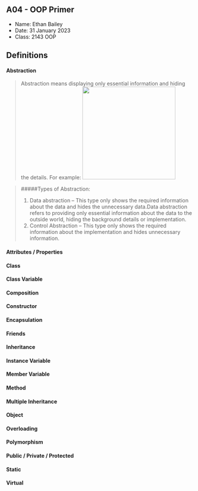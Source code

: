 ## A04 - OOP Primer

- Name: Ethan Bailey
- Date: 31 January 2023
- Class: 2143 OOP

## Definitions

#### Abstraction
> Abstraction means displaying only essential information and hiding the details.
> For example: 
><img src="https://www.google.com/url?sa=i&url=https%3A%2F%2Fviktor-kukurba.medium.com%2Fobject-oriented-programming-in-javascript-1-abstraction-c47307c469d1&psig=AOvVaw3xRP--R68QTZ7X77sLdENG&ust=1675267721658000&source=images&cd=vfe&ved=0CAwQjRxqFwoTCNiE996Y8vwCFQAAAAAdAAAAABAH" width=250>

> #####Types of Abstraction:
>1. Data abstraction – This type only shows the required information about the data and hides the unnecessary data.Data abstraction refers to providing only essential information about the data to the outside world, hiding the background details or implementation.
>2. Control Abstraction – This type only shows the required information about the implementation and hides unnecessary information.


#### Attributes / Properties
>

#### Class
>

#### Class Variable
>

#### Composition
>

#### Constructor
>

#### Encapsulation
>

#### Friends
>

#### Inheritance
>

#### Instance Variable
>

#### Member Variable
>

#### Method
>

#### Multiple Inheritance
>

#### Object
>

#### Overloading
>

#### Polymorphism
>

#### Public / Private / Protected
>

#### Static
>

#### Virtual
